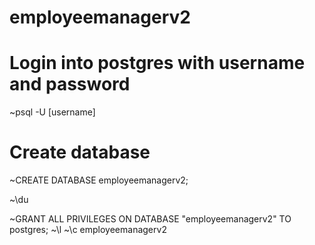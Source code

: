 # employeemanagerv2

# Login into postgres with username and password
~psql -U [username]

# Create database
~CREATE DATABASE employeemanagerv2;

~\du

~GRANT ALL PRIVILEGES ON DATABASE "employeemanagerv2" TO postgres;
~\l
~\c employeemanagerv2
